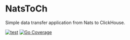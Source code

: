 # NatsToCh
Simple data transfer application from Nats to ClickHouse.

[![test](https://github.com/Kebastos/NatsToCh/actions/workflows/go-test.yml/badge.svg?branch=main)](https://github.com/Kebastos/NatsToCh/actions/workflows/go-test.yml)
[![Go Coverage](https://github.com/Kebastos/NatsToCh/wiki/coverage.svg)](https://raw.githack.com/wiki/Kebastos/NatsToCh/coverage.html)